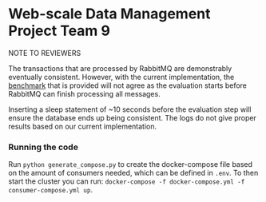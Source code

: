 # Web-scale Data Management Project Team 9

NOTE TO REVIEWERS

The transactions that are processed by RabbitMQ are demonstrably eventually consistent. However, with the current implementation, the [benchmark](https://github.com/delftdata/wdm-project-benchmark) that is provided will not agree as the evaluation starts before RabbitMQ can finish processing all messages.

Inserting a sleep statement of ~10 seconds before the evaluation step will ensure the database ends up being consistent. The logs do not give proper results based on our current implementation.

### Running the code
Run ```python generate_compose.py``` to create the docker-compose file based on the amount of consumers needed, which can be defined in ```.env```. To then start the cluster you can run: ```docker-compose -f docker-compose.yml -f consumer-compose.yml up```.
